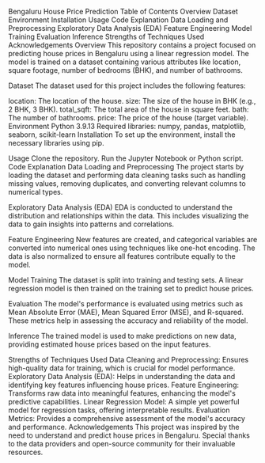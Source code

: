 Bengaluru House Price Prediction
Table of Contents
Overview
Dataset
Environment
Installation
Usage
Code Explanation
Data Loading and Preprocessing
Exploratory Data Analysis (EDA)
Feature Engineering
Model Training
Evaluation
Inference
Strengths of Techniques Used
Acknowledgements
Overview
This repository contains a project focused on predicting house prices in Bengaluru using a linear regression model. The model is trained on a dataset containing various attributes like location, square footage, number of bedrooms (BHK), and number of bathrooms.

Dataset
The dataset used for this project includes the following features:

location: The location of the house.
size: The size of the house in BHK (e.g., 2 BHK, 3 BHK).
total_sqft: The total area of the house in square feet.
bath: The number of bathrooms.
price: The price of the house (target variable).
Environment
Python 3.9.13
Required libraries: numpy, pandas, matplotlib, seaborn, scikit-learn
Installation
To set up the environment, install the necessary libraries using pip.

Usage
Clone the repository.
Run the Jupyter Notebook or Python script.
Code Explanation
Data Loading and Preprocessing
The project starts by loading the dataset and performing data cleaning tasks such as handling missing values, removing duplicates, and converting relevant columns to numerical types.

Exploratory Data Analysis (EDA)
EDA is conducted to understand the distribution and relationships within the data. This includes visualizing the data to gain insights into patterns and correlations.

Feature Engineering
New features are created, and categorical variables are converted into numerical ones using techniques like one-hot encoding. The data is also normalized to ensure all features contribute equally to the model.

Model Training
The dataset is split into training and testing sets. A linear regression model is then trained on the training set to predict house prices.

Evaluation
The model's performance is evaluated using metrics such as Mean Absolute Error (MAE), Mean Squared Error (MSE), and R-squared. These metrics help in assessing the accuracy and reliability of the model.

Inference
The trained model is used to make predictions on new data, providing estimated house prices based on the input features.

Strengths of Techniques Used
Data Cleaning and Preprocessing: Ensures high-quality data for training, which is crucial for model performance.
Exploratory Data Analysis (EDA): Helps in understanding the data and identifying key features influencing house prices.
Feature Engineering: Transforms raw data into meaningful features, enhancing the model's predictive capabilities.
Linear Regression Model: A simple yet powerful model for regression tasks, offering interpretable results.
Evaluation Metrics: Provides a comprehensive assessment of the model's accuracy and performance.
Acknowledgements
This project was inspired by the need to understand and predict house prices in Bengaluru. Special thanks to the data providers and open-source community for their invaluable resources.
